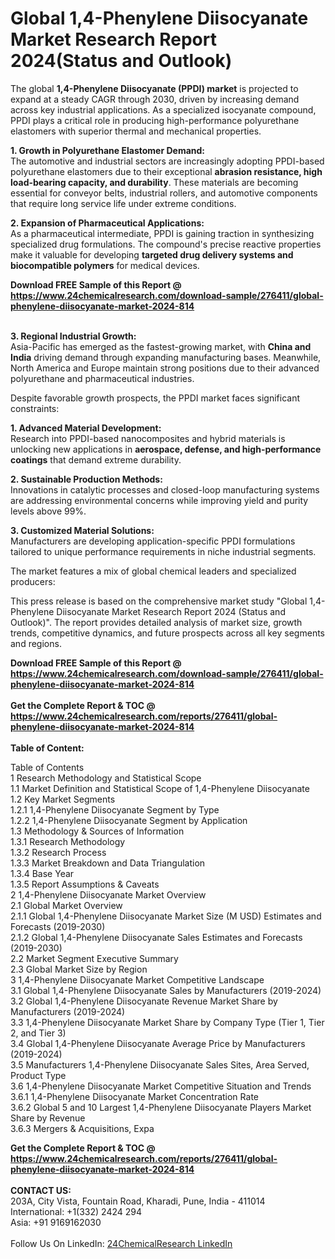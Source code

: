 <h1>Global 1,4-Phenylene Diisocyanate Market Research Report 2024(Status and Outlook)</h1><p>The global <strong>1,4-Phenylene Diisocyanate (PPDI) market</strong> is projected to expand at a steady CAGR through 2030, driven by increasing demand across key industrial applications. As a specialized isocyanate compound, PPDI plays a critical role in producing high-performance polyurethane elastomers with superior thermal and mechanical properties.</p><p><strong>1. Growth in Polyurethane Elastomer Demand:</strong><br>
The automotive and industrial sectors are increasingly adopting PPDI-based polyurethane elastomers due to their exceptional <strong>abrasion resistance, high load-bearing capacity, and durability</strong>. These materials are becoming essential for conveyor belts, industrial rollers, and automotive components that require long service life under extreme conditions.</p><p><strong>2. Expansion of Pharmaceutical Applications:</strong><br>
As a pharmaceutical intermediate, PPDI is gaining traction in synthesizing specialized drug formulations. The compound's precise reactive properties make it valuable for developing <strong>targeted drug delivery systems and biocompatible polymers</strong> for medical devices.</p><div><b>Download FREE Sample of this Report @ 
            <a href="https://www.24chemicalresearch.com/download-sample/276411/global-phenylene-diisocyanate-market-2024-814">
            https://www.24chemicalresearch.com/download-sample/276411/global-phenylene-diisocyanate-market-2024-814</a></b></div><br><p><strong>3. Regional Industrial Growth:</strong><br>
Asia-Pacific has emerged as the fastest-growing market, with <strong>China and India</strong> driving demand through expanding manufacturing bases. Meanwhile, North America and Europe maintain strong positions due to their advanced polyurethane and pharmaceutical industries.</p><p>Despite favorable growth prospects, the PPDI market faces significant constraints:</p><p><strong>1. Advanced Material Development:</strong><br>
Research into PPDI-based nanocomposites and hybrid materials is unlocking new applications in <strong>aerospace, defense, and high-performance coatings</strong> that demand extreme durability.</p><p><strong>2. Sustainable Production Methods:</strong><br>
Innovations in catalytic processes and closed-loop manufacturing systems are addressing environmental concerns while improving yield and purity levels above 99%.</p><p><strong>3. Customized Material Solutions:</strong><br>
Manufacturers are developing application-specific PPDI formulations tailored to unique performance requirements in niche industrial segments.</p><p>The market features a mix of global chemical leaders and specialized producers:</p><p>This press release is based on the comprehensive market study "Global 1,4-Phenylene Diisocyanate Market Research Report 2024 (Status and Outlook)". The report provides detailed analysis of market size, growth trends, competitive dynamics, and future prospects across all key segments and regions.</p><div><b>Download FREE Sample of this Report @ 
            <a href="https://www.24chemicalresearch.com/download-sample/276411/global-phenylene-diisocyanate-market-2024-814">
            https://www.24chemicalresearch.com/download-sample/276411/global-phenylene-diisocyanate-market-2024-814</a></b></div><br><div><b>Get the Complete Report & TOC @ 
            <a href="https://www.24chemicalresearch.com/reports/276411/global-phenylene-diisocyanate-market-2024-814">
            https://www.24chemicalresearch.com/reports/276411/global-phenylene-diisocyanate-market-2024-814</a></b></div><br>
            <b>Table of Content:</b><p>Table of Contents<br />
1 Research Methodology and Statistical Scope<br />
1.1 Market Definition and Statistical Scope of 1,4-Phenylene Diisocyanate<br />
1.2 Key Market Segments<br />
1.2.1 1,4-Phenylene Diisocyanate Segment by Type<br />
1.2.2 1,4-Phenylene Diisocyanate Segment by Application<br />
1.3 Methodology & Sources of Information<br />
1.3.1 Research Methodology<br />
1.3.2 Research Process<br />
1.3.3 Market Breakdown and Data Triangulation<br />
1.3.4 Base Year<br />
1.3.5 Report Assumptions & Caveats<br />
2 1,4-Phenylene Diisocyanate Market Overview<br />
2.1 Global Market Overview<br />
2.1.1 Global 1,4-Phenylene Diisocyanate Market Size (M USD) Estimates and Forecasts (2019-2030)<br />
2.1.2 Global 1,4-Phenylene Diisocyanate Sales Estimates and Forecasts (2019-2030)<br />
2.2 Market Segment Executive Summary<br />
2.3 Global Market Size by Region<br />
3 1,4-Phenylene Diisocyanate Market Competitive Landscape<br />
3.1 Global 1,4-Phenylene Diisocyanate Sales by Manufacturers (2019-2024)<br />
3.2 Global 1,4-Phenylene Diisocyanate Revenue Market Share by Manufacturers (2019-2024)<br />
3.3 1,4-Phenylene Diisocyanate Market Share by Company Type (Tier 1, Tier 2, and Tier 3)<br />
3.4 Global 1,4-Phenylene Diisocyanate Average Price by Manufacturers (2019-2024)<br />
3.5 Manufacturers 1,4-Phenylene Diisocyanate Sales Sites, Area Served, Product Type<br />
3.6 1,4-Phenylene Diisocyanate Market Competitive Situation and Trends<br />
3.6.1 1,4-Phenylene Diisocyanate Market Concentration Rate<br />
3.6.2 Global 5 and 10 Largest 1,4-Phenylene Diisocyanate Players Market Share by Revenue<br />
3.6.3 Mergers & Acquisitions, Expa</p><div><b>Get the Complete Report & TOC @ 
            <a href="https://www.24chemicalresearch.com/reports/276411/global-phenylene-diisocyanate-market-2024-814">
            https://www.24chemicalresearch.com/reports/276411/global-phenylene-diisocyanate-market-2024-814</a></b></div><br><b>CONTACT US:</b><br>
            203A, City Vista, Fountain Road, Kharadi, Pune, India - 411014<br>
            International: +1(332) 2424 294<br>
            Asia: +91 9169162030 <br><br>
            Follow Us On LinkedIn: <a href="https://www.linkedin.com/company/24chemicalresearch/">24ChemicalResearch LinkedIn</a>
